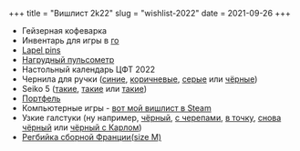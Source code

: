 +++
title = "Вишлист 2k22"
slug = "wishlist-2022"
date = 2021-09-26
+++

* Гейзерная кофеварка
* Инвентарь для игры в [го](https://ru.wikipedia.org/wiki/%D0%93%D0%BE)
* [Lapel pins](https://friendfunction.ru/shop/znachki-tatu-patchi/)
* [Нагрудный пульсометр](https://www.ozon.ru/context/detail/id/158209289/)
* Настольный календарь ЦФТ 2022
* Чернила для ручки ([синие](https://www.ozon.ru/product/chernila-flakon-pierre-cardin-50-ml-sinie-pc332-l16-231668315), [коричневые](https://www.ozon.ru/product/flakon-chernil-city-fantasy-eiffel-murky-brow-50-ml-pierre-cardin-282452267), [серые](https://www.ozon.ru/product/chernila-flakon-pierre-cardin-30-ml-serye-pc332-s9-232867843) или [чёрные](https://www.ozon.ru/product/chernila-flakon-pierre-cardin-50-ml-chernye-pc332-l12-217649067))
* Seiko 5 ([такие](https://www.seikowatches.com/ru-ru/products/5sports/srpd65k2), [такие](https://www.seikowatches.com/ru-ru/products/5sports/srpd51k2) или [такие](https://www.seikowatches.com/ru-ru/products/5sports/srpd55k3))
* [Портфель](https://ashwoodleather.ru/products/portfel_gareth_chestnut_brown)
* Компьютерные игры - [вот мой вишлист в Steam](https://store.steampowered.com/wishlist/profiles/76561198360726598/)
* Узкие галстуки (ну например, [чёрный](https://www.farfetch.com/ru/shopping/men/saint-laurent--item-15764302.aspx), [с черепами](https://www.farfetch.com/ru/shopping/men/alexander-mcqueen--item-12116710.aspx?storeid=9529), [в точку](https://www.farfetch.com/ru/shopping/men/fendi--item-16369312.aspx?storeid=10972), [снова чёрный](https://www.farfetch.com/ru/shopping/men/saint-laurent--item-15764302.aspx?storeid=9874) или [чёрный с Карлом](https://www.farfetch.com/ru/shopping/men/karl-lagerfeld--item-17066256.aspx?storeid=11920))
* [Регбийка сборной Франции(size M)](https://www.lecoqsportif.com/uk-en/e-shop/rugby-ffr-jersey)
